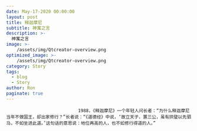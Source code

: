 ```yaml
---
date: May-17-2020 00:00:00
layout: post
title: 释迦摩尼
subtitle: 神寓之言
description: >-
  神寓之言
image: >-
    /assets/img/Qtcreator-overview.png
optimized_image: >-
    /assets/img/Qtcreator-overview.png
category: Story
tags:
  - blog
  - Story
author: Ron
paginate: true
---
```


							　　1988，《释迦摩尼》一个年轻人问长者：“为什么释迦摩尼当年不做国王，却出家修行？”长者说：“《道德经》中说，‘故立天子，置三公，虽有拱璧以先驷马，不如坐进此道。’这句话的意思说：地位再高的人，也不如修行得道的人。”
							
							
						